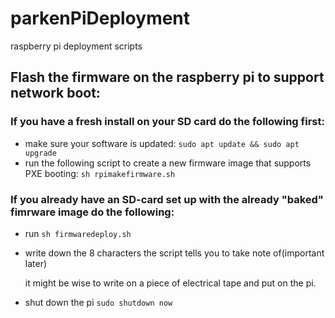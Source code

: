 # parkenPiDeployment
raspberry pi deployment scripts

## Flash the firmware on the raspberry pi to support network boot:

### If you have a fresh install on your SD card do the following first:

- make sure your software is updated: `sudo apt update && sudo apt upgrade`
- run the following script to create a new firmware image that supports PXE booting: `sh rpimakefirmware.sh`

### If you already have an SD-card set up with the already "baked" fimrware image do the following:

- run `sh firmwaredeploy.sh`
- write down the 8 characters the script tells you to take note of(important later)

  it might be wise to write on a piece of electrical tape and put on the pi.
- shut down the pi `sudo shutdown now`
